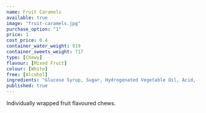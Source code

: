 ```yaml
---
name: Fruit Caramels
available: true
image: "fruit-caramels.jpg"
purchase_option: "1"
price: 1
cost_price: 0.4
container_water_weight: 919
container_sweets_weight: 717
type: [Chewy]
flavour: [Mixed Fruit]
colour: [White]
free: [Alcohol]
ingredients: "Glucose Syrup, Sugar, Hydrogenated Vegetable Oil, Acid, (Citric Acid), Gelatine, Gelling Agent, (Gun Arabic), Flavourings, Colours (Beetroot Red, Beta-Carotene, Beta-Apo-8'-Corotinal)"
published: true
---
```

Individually wrapped fruit flavoured chews.